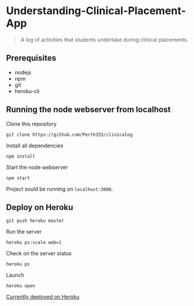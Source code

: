 # Understanding-Clinical-Placement-App
>A log of activities that students undertake during clinical placements.


## Prerequisites
* nodejs
* npm
* git
* heroku-cli 

## Running the node webserver from localhost
Clone this repository
```
git clone https://github.com/Perth155/clinicalog
```
Install all dependencies
```
npm install
```
Start the node webserver
```
npm start
```
Project sould be running on ```localhost:3000```.


## Deploy on Heroku
```
git push heroku master
```
Run the server
```
heroku ps:scale web=1
```
Check on the server status
```
heroku ps
``` 
Launch
```
heroku open
```
[Currently deployed on Heroku](https://clinicalog.herokuapp.com/)


